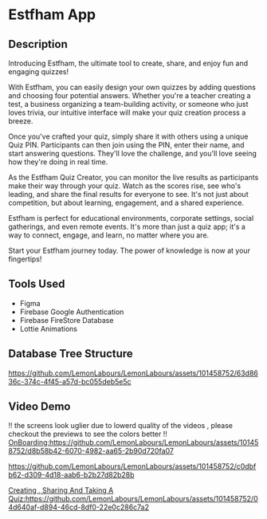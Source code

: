# Estfham App

## Description
Introducing Estfham, the ultimate tool to create, share, and enjoy fun and engaging quizzes!

With Estfham, you can easily design your own quizzes by adding questions and choosing four potential answers. Whether you're a teacher creating a test, a business organizing a team-building activity, or someone who just loves trivia, our intuitive interface will make your quiz creation process a breeze.

Once you've crafted your quiz, simply share it with others using a unique Quiz PIN. Participants can then join using the PIN, enter their name, and start answering questions. They'll love the challenge, and you'll love seeing how they're doing in real time.

As the Estfham Quiz Creator, you can monitor the live results as participants make their way through your quiz. Watch as the scores rise, see who's leading, and share the final results for everyone to see. It's not just about competition, but about learning, engagement, and a shared experience.

Estfham is perfect for educational environments, corporate settings, social gatherings, and even remote events. It's more than just a quiz app; it's a way to connect, engage, and learn, no matter where you are.

Start your Estfham journey today. The power of knowledge is now at your fingertips!
## Tools Used
- Figma
- Firebase Google Authentication 
- Firebase FireStore Database 
- Lottie Animations

## Database Tree Structure
https://github.com/LemonLabours/LemonLabours/assets/101458752/63d8636c-374c-4f45-a57d-bc055deb5e5c
## Video Demo
 !! the screens look uglier due to lowerd quality of the videos , please checkout the previews to see the colors better !!
[OnBoarding:](https://github.com/LemonLabours/LemonLabours/assets/101458752/d8b58b42-6070-4982-aa65-2b90d720fa07)https://github.com/LemonLabours/LemonLabours/assets/101458752/d8b58b42-6070-4982-aa65-2b90d720fa07


https://github.com/LemonLabours/LemonLabours/assets/101458752/c0dbfb62-d309-4d18-aab6-b2b27d82b28b

[Creating , Sharing And Taking A Quiz:](https://github.com/LemonLabours/LemonLabours/assets/101458752/04d640af-d894-46cd-8df0-22e0c286c7a2)https://github.com/LemonLabours/LemonLabours/assets/101458752/04d640af-d894-46cd-8df0-22e0c286c7a2 
